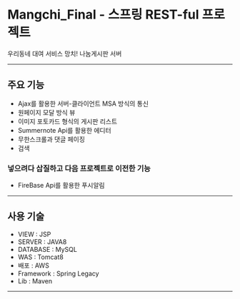 # Mangchi_Final - 스프링 REST-ful 프로젝트
우리동네 대여 서비스 망치! 나눔게시판 서버    

<hr />

## 주요 기능    
* Ajax를 활용한 서버-클라이언트 MSA 방식의 통신     
* 원페이지 모달 방식 뷰    
* 이미지 포토카드 형식의 게시판 리스트      
* Summernote Api를 활용한 에디터    
* 무한스크롤과 댓글 페이징      
* 검색       
     
### 넣으려다 삽질하고 다음 프로젝트로 이전한 기능    
* FireBase Api를 활용한 푸시알림

<hr />

## 사용 기술    
* VIEW : JSP     
* SERVER : JAVA8    
* DATABASE : MySQL    
* WAS : Tomcat8    
* 배포 : AWS    
* Framework : Spring Legacy   
* Lib : Maven

<hr />
